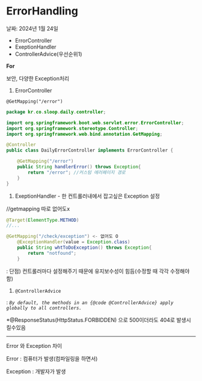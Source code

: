 # ErrorHandling

날짜: 2024년 1월 24일

- ErrorController
- ExeptionHandler
- ControllerAdvice(우선순위1)

**For**

보안, 다양한 Exception처리

1. ErrorController

`@GetMapping("/error")`

```java
package kr.co.sloop.daily.controller;

import org.springframework.boot.web.servlet.error.ErrorController;
import org.springframework.stereotype.Controller;
import org.springframework.web.bind.annotation.GetMapping;

@Controller
public class DailyErrorController implements ErrorController {

    @GetMapping("/error")
    public String handlerError() throws Exception{
        return "/error"; //커스텀 에러페이지 경로
    }
}
```

1. ExeptionHandler - 한 컨트롤러내에서 잡고싶은 Exception 설정

//getmapping 따로 없어도x

```java
@Target(ElementType.METHOD)
//...

@GetMapping("/check/exception") <- 없어도 O
	@ExceptionHandler(value = Exception.class)
	public String whtToDoException() throws Exception{
		return "notfound";
	}
```

: 단점) 컨트롤러마다 설정해주기 때문에 유지보수성이 힘듬(수정할 때 각각 수정해야함)

1. `@ControllerAdvice`

: *`By default, the methods in an {@code @ControllerAdvice} apply globally to all controllers.`*

*@ResponseStatus(HttpStatus.FORBIDDEN) 으로 500이더라도 404로 발생시킬수있음

---

Error 와 Exception 차이

Error : 컴퓨터가 발생(컴파일링을 하면서)

Exception : 개발자가 발생